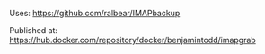 Uses: https://github.com/ralbear/IMAPbackup

Published at: https://hub.docker.com/repository/docker/benjamintodd/imapgrab

